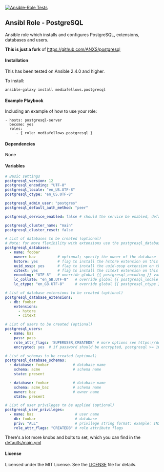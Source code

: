 [![Ansible-Role Tests](https://github.com/mediafellows/ansible-role-postgresql/actions/workflows/ansible_test.yml/badge.svg)](https://github.com/mediafellows/ansible-role-postgresql/actions/workflows/ansible_test.yml)

## Ansibl Role - PostgreSQL

Ansible role which installs and configures PostgreSQL, extensions, databases and users.

**This is just a fork** of https://github.com/ANXS/postgresql

#### Installation

This has been tested on Ansible 2.4.0 and higher.

To install:

```
ansible-galaxy install mediafellows.postgresql
```

#### Example Playbook

Including an example of how to use your role:

    - hosts: postgresql-server
      become: yes
      roles:
         - { role: mediafellows.postgresql }

#### Dependencies

None

#### Variables

```yaml
# Basic settings
postgresql_version: 12
postgresql_encoding: "UTF-8"
postgresql_locale: "en_US.UTF-8"
postgresql_ctype: "en_US.UTF-8"

postgresql_admin_user: "postgres"
postgresql_default_auth_method: "peer"

postgresql_service_enabled: false # should the service be enabled, default is true

postgresql_cluster_name: "main"
postgresql_cluster_reset: false

# List of databases to be created (optional)
# Note: for more flexibility with extensions use the postgresql_database_extensions setting.
postgresql_databases:
  - name: foobar
    owner: baz          # optional; specify the owner of the database
    hstore: yes         # flag to install the hstore extension on this database (yes/no)
    uuid_ossp: yes      # flag to install the uuid-ossp extension on this database (yes/no)
    citext: yes         # flag to install the citext extension on this database (yes/no)
    encoding: "UTF-8"   # override global {{ postgresql_encoding }} variable per database
    lc_collate: "en_GB.UTF-8"   # override global {{ postgresql_locale }} variable per database
    lc_ctype: "en_GB.UTF-8"     # override global {{ postgresql_ctype }} variable per database

# List of database extensions to be created (optional)
postgresql_database_extensions:
  - db: foobar
    extensions:
      - hstore
      - citext

# List of users to be created (optional)
postgresql_users:
  - name: baz
    pass: pass
    role_attr_flags: 'SUPERUSER,CREATEDB' # more options see https://docs.ansible.com/ansible/latest/modules/postgresql_user_module.html#parameter-role_attr_flags
    encrypted: yes  # if password should be encrypted, postgresql >= 10 does only accepts encrypted passwords

# List of schemas to be created (optional)
postgresql_database_schemas:
  - database: foobar           # database name
    schema: acme               # schema name
    state: present

  - database: foobar           # database name
    schema: acme_baz           # schema name
    owner: baz                 # owner name
    state: present

# List of user privileges to be applied (optional)
postgresql_user_privileges:
  - name: baz                   # user name
    db: foobar                  # database
    priv: "ALL"                 # privilege string format: example: INSERT,UPDATE/table:SELECT/anothertable:ALL
    role_attr_flags: "CREATEDB" # role attribute flags
```

There's a lot more knobs and bolts to set, which you can find in the [defaults/main.yml](./defaults/main.yml)


#### License

Licensed under the MIT License. See the [LICENSE](./LICENSE) file for details.
